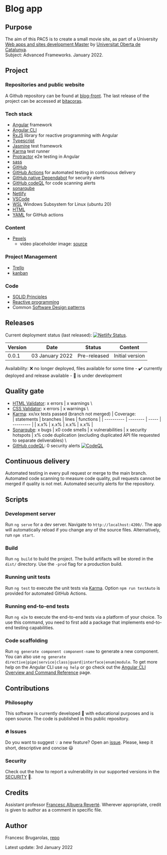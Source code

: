 # Blog app

## Purpose

The aim of this PAC5 is to create a small movie site, as part of a University
[Web apps and sites development Master](https://estudis.uoc.edu/ca/masters-universitaris/desenvolupament-llocs-aplicacions-web/presentacio)
by [Universitat Oberta de Catalunya](http://uoc.edu). \
Subject: Advanced Frameworks. January 2022.

## Project

### Repositories and public website

A Github repository can be found at [blog-front](https://github.com/fcesc-code/movies.git).
The last release of the project can be accessed at [bitacoras](https://freemovies.netlify.app).

### Tech stack

- [Angular](https://angular.io/) framework
- [Angular CLI](https://angular.io/cli)
- [RxJS](https://rxjs.dev/guide/overview) library for reactive programming with Angular
- [Typescript](https://www.typescriptlang.org/)
- [Jasmine](https://jasmine.github.io/) test framework
- [Karma](https://karma-runner.github.io/) test runner
- [Protractor](https://www.protractortest.org/#/) e2e testing in Angular
- [sass](https://sass-lang.com/)
- [GitHub](https://github.com/)
- [GitHub Actions](https://github.com/features/actions) for automated testing in continuous delivery
- [GitHub native Dependabot](https://dependabot.com/) for security alerts
- [GitHub codeQL](https://github.com/github/codeql) for code scanning alerts
- [sonarqube](https://www.sonarqube.org/)
- [Netlify](https://netlify.com)
- [VSCode](https://code.visualstudio.com/)
- [WSL](https://docs.microsoft.com/en-us/windows/wsl/about) Windows Subsystem for Linux (ubuntu 20)
- [HTML](https://html.spec.whatwg.org/)
- [YAML](https://yaml.org/) for GitHub actions

### Content

- [Pexels](https://www.pexels.com/)
  - video placeholder image: [source](https://www.pexels.com/photo/pexels-obregonia-d-toretto-918281/)

### Project Management

- [Trello](https://trello.com/)
- [kanban](https://en.wikipedia.org/wiki/Kanban)

### Code

- [SOLID Principles](https://en.wikipedia.org/wiki/SOLID)
- [Reactive programming](https://en.wikipedia.org/wiki/Reactive_programming)
- Common [Software Design patterns](https://en.wikipedia.org/wiki/Software_design_pattern)

## Releases

Current deployment status (last released): [![Netlify Status](https://api.netlify.com/api/v1/badges/6fcadd22-c1b8-4300-824e-1ded244ba319/deploy-status)](https://app.netlify.com/sites/bitacoras/deploys).

| Version | Date            | Status       | Content         |
| ------- | --------------- | ------------ | --------------- |
| 0.0.1   | 03 January 2022 | Pre-released | Initial version |

Availability:
:x: no longer deployed, files available for some time - ✔️ currently deployed and release available - :construction: is under development

## Quality gate

- [HTML Validator](https://jigsaw.w3.org/css-validator/): x errors | x warnings \
- [CSS Validator](https://jigsaw.w3.org/css-validator/validator): x errors | x warnings \
- [Karma](https://karma-runner.github.io/): xx/xx tests passed (branch not merged) | Coverage: \
  | statements | branches | lines | functions |
  | ---------- | -------- | ----- | --------- |
  | x.x% | x.x% | x.x% | x.x% |
- [Sonarqube](https://www.sonarqube.org/): x bugs | x0 code smells | x vulnerabilities | x security hotspots | x% code duplication (excluding duplicated API file requested to separate deliverables) \
- [GitHub codeQL](https://github.com/github/codeql): 0 security alerts [![CodeQL](https://github.com/fcesc-code/blog-front/actions/workflows/codeql-analysis.yml/badge.svg?branch=main)](https://github.com/fcesc-code/blog-front/actions/workflows/codeql-analysis.yml)

## Continuous delivery

Automated testing in every pull request or merge to the main branch.
Automated code scanning to measure code quality, pull requests cannot be merged if quality is not met.
Automated security alerts for the repository.

## Scripts

### Development server

Run `ng serve` for a dev server. Navigate to `http://localhost:4200/`. The app will automatically reload if you change any of the source files.
Alternatively, run `npm start`.

### Build

Run `ng build` to build the project. The build artifacts will be stored in the `dist/` directory. Use the `-prod` flag for a production build.

### Running unit tests

Run `ng test` to execute the unit tests via [Karma](https://karma-runner.github.io).
Option `npm run testAuto` is provided for automated GitHub Actions.

### Running end-to-end tests

Run `ng e2e` to execute the end-to-end tests via a platform of your choice. To use this command, you need to first add a package that implements end-to-end testing capabilities.

### Code scaffolding

Run `ng generate component component-name` to generate a new component. You can also use `ng generate directive|pipe|service|class|guard|interface|enum|module`.
To get more help on the Angular CLI use `ng help` or go check out the [Angular CLI Overview and Command Reference](https://angular.io/cli) page.

## Contributions

### Philosophy

This software is currently developed :construction: with educational purposes and is open source. The code is published in this public repository.

### :fire: Issues

Do you want to suggest :bulb: a new feature? Open an [issue](https://github.com/fcesc-code/movies/issues).
Please, keep it short, descriptive and concise :smiley:

### Security

Check out the how to report a vulnerability in our supported versions in the [SECURITY](https://github.com/fcesc-code/movies/blob/main/SECURITY.md) :open_book:.

## Credits

Assistant professor [Francesc Albuera Reverté](https://campus.uoc.edu/rb/PERFIL20/profile/429300?s=2209f6e4bc33018fa1c11ff4a5b0155bf3c80342c5afe2459e9234430545bfa178d24210c97bb72689d6c22d6b5c504c3c675f64bdd04cad4dc6254b9970d991).
Wherever appropriate, credit is given to author as a comment in specific file.

## Author

Francesc Brugarolas, [repo](https://github.com/fcesc-code/)

Latest update: 3rd January 2022
